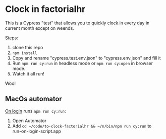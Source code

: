 # Clock in factorialhr

This is a Cypress "test" that allows you to quickly clock in every day in current month except on weends.

Steps:

1. clone this repo
2. `npm install`
3. Copy and rename "cypress.test.env.json" to "cypress.env.json" and fill it
4. Run `npm run cy:run` in headless mode or `npm run cy:open` in browser mode.
5. Watch it all run!

Woo!

## MacOs automator

[On login](https://github.com/denjalonso/dotfiles/tree/master/on-login) runs `npm run cy:run`:

1. Open Automator
2. Add `cd ~/code/to-clock-factorialhr && ~/n/bin/npm run cy:run` to run-on-login-script.app



